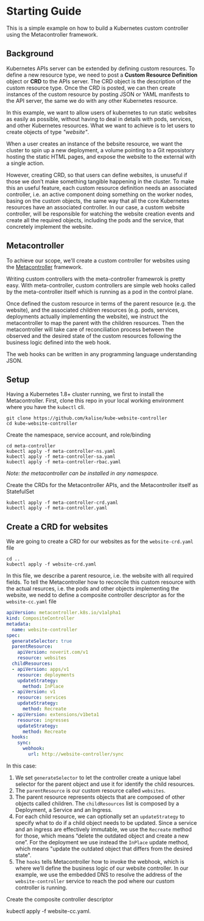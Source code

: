 # Starting Guide
This is a simple example on how to build a Kubernetes custom controller using the Metacontroller framework.

## Background
Kubernetes APIs server can be extended by defining custom resources. To define a new resource type, we need to post a **Custom Resource Definition** object or **CRD** to the APIs server. The CRD object is the description of the custom resource type. Once the CRD is posted, we can then create instances of the custom resource by posting JSON or YAML manifests to the API server, the same we do with any other Kubernetes resource.

In this example, we want to allow users of kubernetes to run static websites as easily as possible, without having to deal in details with pods, services, and other Kubernetes resources. What we want to achieve is to let users to create objects of type *"website"*.

When a user creates an instance of the bebsite resource, we want the cluster to spin up a new deployment, a volume pointing to a Git reposistory hosting the static HTML pages, and expose the website to the external with a single action.

However, creating CRD, so that users can define websites, is unuseful if those we don’t make something tangible happening in the cluster. To make this an useful feature, each custom resource definition needs an associated controller, i.e. an active component doing something on the worker nodes, basing on the custom objects, the same way that all the core Kubernetes resources have an associated controller. In our case, a custom website controller, will be responsible for watching the website creation events and create all the required objects, including the pods and the service, that concretely implement the website.

## Metacontroller
To achieve our scope, we'll create a custom controller for websites using the [Metacontroller](https://github.com/GoogleCloudPlatform/metacontroller) framework.

Writing custom controllers with the meta-controller framewrok is pretty easy. With meta-controller, custom controllers are simple web hooks called by the meta-controller itself which is running as a pod in the control plane.

Once defined the custom resource in terms of the parent resource (e.g. the website), and the associated children resources (e.g. pods, services, deployments actually implementing the website), we instruct the metacontroller to map the parent with the children resources. Then the metacontroller will take care of reconciliation process between the observed and the desired state of the custom resources following the business logic defined into the web hook.

The web hooks can be written in any programming language understanding JSON.

## Setup
Having a Kubernetes 1.8+ cluster running, we first to install the Metacontroller. First, clone this repo in your local working environment where you have the ``kubectl`` cli.

    git clone https://github.com/kalise/kube-website-controller
    cd kube-website-controller

Create the namespace, service account, and role/binding

    cd meta-controller
    kubectl apply -f meta-controller-ns.yaml
    kubectl apply -f meta-controller-sa.yaml
    kubectl apply -f meta-controller-rbac.yaml

*Note: the metacontroller can be installed in any namespace.*

Create the CRDs for the Metacontroller APIs, and the Metacontroller itself as StatefulSet

    kubectl apply -f meta-controller-crd.yaml
    kubectl apply -f meta-controller.yaml

## Create a CRD for websites
We are going to create a CRD for our websites as for the ``website-crd.yaml`` file

    cd ..
    kubectl apply -f website-crd.yaml

In this file, we describe a parent resource, i.e. the website with all required fields. To tell the Metacontroller how to reconcile this custom resource with the actual resurces, i.e. the pods and other objects implementing the website, we nedd to define a composite controller descriptor as for the ``website-cc.yaml`` file  

```yaml
apiVersion: metacontroller.k8s.io/v1alpha1
kind: CompositeController
metadata:
  name: website-controller
spec:
  generateSelector: true
  parentResource:
    apiVersion: noverit.com/v1
    resource: websites
  childResources:
  - apiVersion: apps/v1
    resource: deployments
    updateStrategy:
      method: InPlace
  - apiVersion: v1
    resource: services
    updateStrategy:
      method: Recreate
  - apiVersion: extensions/v1beta1
    resource: ingresses
    updateStrategy:
      method: Recreate
  hooks:
    sync:
      webhook:
        url: http://website-controller/sync
```

In this case:

  1. We set ``generateSelector`` to  let the controller create a unique label selector for the parent object and use it for identify the child resources.
  2. The ``parentResource`` is our custom resource called ``websites``.
  3. The parent resource represents objects that are composed of other objects called children. The ``childResources`` list is composed by a Deployment, a Service and an Ingress.
  4. For each child resource, we can optionally set an ``updateStrategy`` to specify what to do if a child object needs to be updated. Since a service and an ingress are effectively immutable, we use the ``Recreate`` method for those, which means “delete the outdated object and create a new one”. For the deployment we use instead the ``InPlace`` update method, which means "update the outdated object that differs from the desired state".
  5. The ``hooks`` tells Metacontroller how to invoke the webhook, which is where we’ll define the business logic of our website controller. In our example, we use the embedded DNS to resolve the address of the ``website-controller`` service to reach the pod where our custom controller is running.
  
Create the composite controller descriptor

kubectl apply -f website-cc.yaml.
